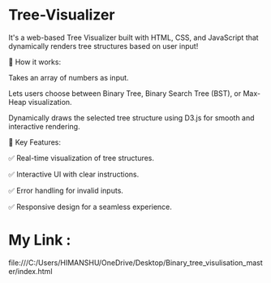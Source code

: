 # Tree-Visualizer
It's a web-based Tree Visualizer built with HTML, CSS, and JavaScript that dynamically renders tree structures based on user input!

🔹 How it works:

Takes an array of numbers as input.

Lets users choose between Binary Tree, Binary Search Tree (BST), or Max-Heap visualization.

Dynamically draws the selected tree structure using D3.js for smooth and interactive rendering.

🔹 Key Features:

✅ Real-time visualization of tree structures.

✅ Interactive UI with clear instructions.

✅ Error handling for invalid inputs.

✅ Responsive design for a seamless experience.

# My Link :
file:///C:/Users/HIMANSHU/OneDrive/Desktop/Binary_tree_visulisation_master/index.html
